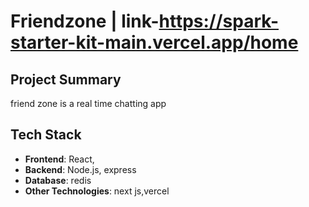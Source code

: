 # Friendzone | link-https://spark-starter-kit-main.vercel.app/home

## Project Summary
friend zone is a real time chatting app

## Tech Stack
- **Frontend**:  React, 
- **Backend**:  Node.js, express
- **Database**: redis
- **Other Technologies**: next js,vercel




